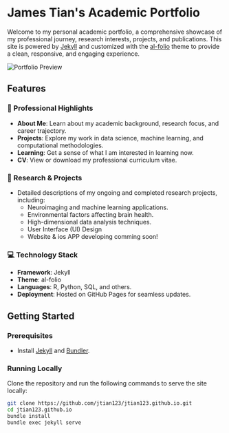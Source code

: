 # James Tian's Academic Portfolio

Welcome to my personal academic portfolio, a comprehensive showcase of my professional journey, research interests, projects, and publications. This site is powered by [Jekyll](https://jekyllrb.com/) and customized with the [al-folio](https://github.com/alshedivat/al-folio) theme to provide a clean, responsive, and engaging experience.

![Portfolio Preview](assets/img/tjy_grad.png)

## Features

### 🌟 Professional Highlights

- **About Me**: Learn about my academic background, research focus, and career trajectory.
- **Projects**: Explore my work in data science, machine learning, and computational methodologies.
- **Learning**: Get a sense of what I am interested in learning now.
- **CV**: View or download my professional curriculum vitae.

### 📖 Research & Projects

- Detailed descriptions of my ongoing and completed research projects, including:
  - Neuroimaging and machine learning applications.
  - Environmental factors affecting brain health.
  - High-dimensional data analysis techniques.
  - User Interface (UI) Design
  - Website & ios APP developing comming soon!

### 💻 Technology Stack

- **Framework**: Jekyll
- **Theme**: al-folio
- **Languages**: R, Python, SQL, and others.
- **Deployment**: Hosted on GitHub Pages for seamless updates.

## Getting Started

### Prerequisites

- Install [Jekyll](https://jekyllrb.com/docs/installation/) and [Bundler](https://bundler.io/).

### Running Locally

Clone the repository and run the following commands to serve the site locally:

```bash
git clone https://github.com/jtian123/jtian123.github.io.git
cd jtian123.github.io
bundle install
bundle exec jekyll serve
```
